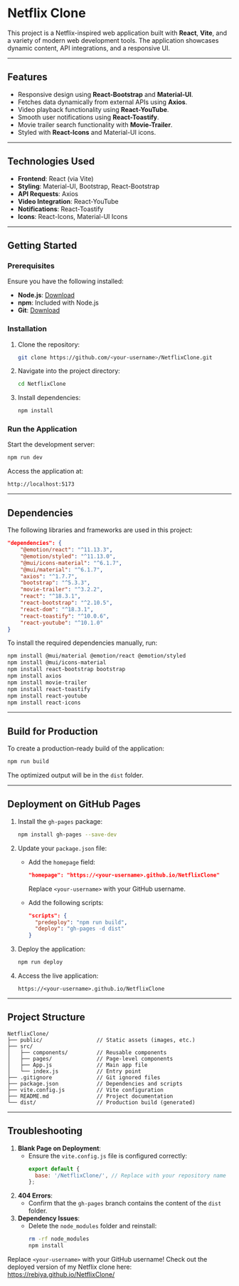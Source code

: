 # **Netflix Clone**

This project is a Netflix-inspired web application built with **React**, **Vite**, and a variety of modern web development tools. The application showcases dynamic content, API integrations, and a responsive UI.

---

## **Features**
- Responsive design using **React-Bootstrap** and **Material-UI**.
- Fetches data dynamically from external APIs using **Axios**.
- Video playback functionality using **React-YouTube**.
- Smooth user notifications using **React-Toastify**.
- Movie trailer search functionality with **Movie-Trailer**.
- Styled with **React-Icons** and Material-UI icons.

---

## **Technologies Used**
- **Frontend**: React (via Vite)
- **Styling**: Material-UI, Bootstrap, React-Bootstrap
- **API Requests**: Axios
- **Video Integration**: React-YouTube
- **Notifications**: React-Toastify
- **Icons**: React-Icons, Material-UI Icons

---

## **Getting Started**

### **Prerequisites**
Ensure you have the following installed:
- **Node.js**: [Download](https://nodejs.org/)
- **npm**: Included with Node.js
- **Git**: [Download](https://git-scm.com/)

### **Installation**
1. Clone the repository:
   ```bash
   git clone https://github.com/<your-username>/NetflixClone.git
   ```
2. Navigate into the project directory:
   ```bash
   cd NetflixClone
   ```
3. Install dependencies:
   ```bash
   npm install
   ```

### **Run the Application**
Start the development server:
```bash
npm run dev
```
Access the application at:
```
http://localhost:5173
```

---

## **Dependencies**
The following libraries and frameworks are used in this project:

```json
"dependencies": {
    "@emotion/react": "^11.13.3",
    "@emotion/styled": "^11.13.0",
    "@mui/icons-material": "^6.1.7",
    "@mui/material": "^6.1.7",
    "axios": "^1.7.7",
    "bootstrap": "^5.3.3",
    "movie-trailer": "^3.2.2",
    "react": "^18.3.1",
    "react-bootstrap": "^2.10.5",
    "react-dom": "^18.3.1",
    "react-toastify": "^10.0.6",
    "react-youtube": "^10.1.0"
}
```

To install the required dependencies manually, run:
```bash
npm install @mui/material @emotion/react @emotion/styled
npm install @mui/icons-material
npm install react-bootstrap bootstrap
npm install axios
npm install movie-trailer
npm install react-toastify
npm install react-youtube
npm install react-icons
```

---

## **Build for Production**
To create a production-ready build of the application:
```bash
npm run build
```
The optimized output will be in the `dist` folder.

---

## **Deployment on GitHub Pages**
1. Install the `gh-pages` package:
   ```bash
   npm install gh-pages --save-dev
   ```
2. Update your `package.json` file:
   - Add the `homepage` field:
     ```json
     "homepage": "https://<your-username>.github.io/NetflixClone"
     ```
     Replace `<your-username>` with your GitHub username.

   - Add the following scripts:
     ```json
     "scripts": {
       "predeploy": "npm run build",
       "deploy": "gh-pages -d dist"
     }
     ```
3. Deploy the application:
   ```bash
   npm run deploy
   ```

4. Access the live application:
   ```
   https://<your-username>.github.io/NetflixClone
   ```

---

## **Project Structure**
```
NetflixClone/
├── public/                 // Static assets (images, etc.)
├── src/
│   ├── components/         // Reusable components
│   ├── pages/              // Page-level components
│   ├── App.js              // Main app file
│   └── index.js            // Entry point
├── .gitignore              // Git ignored files
├── package.json            // Dependencies and scripts
├── vite.config.js          // Vite configuration
├── README.md               // Project documentation
└── dist/                   // Production build (generated)
```

---

## **Troubleshooting**
1. **Blank Page on Deployment**:
   - Ensure the `vite.config.js` file is configured correctly:
     ```javascript
     export default {
       base: '/NetflixClone/', // Replace with your repository name
     };
     ```
2. **404 Errors**:
   - Confirm that the `gh-pages` branch contains the content of the `dist` folder.
3. **Dependency Issues**:
   - Delete the `node_modules` folder and reinstall:
     ```bash
     rm -rf node_modules
     npm install
     ```
 Replace `<your-username>` with your GitHub username!
 Check out the deployed version of my Netflix clone here: https://rebiya.github.io/NetflixClone/
